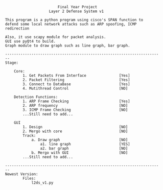 							Final Year Project
						Layer 2 Defense System v1
	
	This program is a python program using cisco's SPAN function to
	defend some local network attacks such as ARP spoofing, ICMP redirection
	
	Also, it use scapy module for packet analysis.
	GUI use pyQt4 to build.
	Graph module to draw graph such as line graph, bar graph.
	
	------------------------------------------------------------------------
	Stage:

		Core:
			1. Get Packets From Interface 				[Yes]
			2. Packet Filtering							[Yes]
			3. Connect to DataBase						[Yes]
			4. Mutithread Control 						[NO]
		
		Detection Functions:
			1. ARP Frame Checking 						[Yes]
			2. ARP frequency 							[NO]
			3. ICMP Frame Checking						[NO]
			...Still need to add...
		
		GUI											
			1. Design									[NO]
			2. Mergo with core							[NO]
			Track:
				a. Draw graph							[NO]
					a1. line graph						[YES]
					a2. bar graph						[NO]
				b. Mergo with GUI						[NO]
			...Still need to add...
			
	------------------------------------------------------------------------
	Newest Version:
			Files:
				l2ds_v1.py